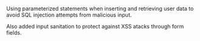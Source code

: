 Using parameterized statements when inserting and retrieving user data to avoid SQL injection attempts from malicious input.

Also added input sanitation to protect against XSS atacks through form fields.
